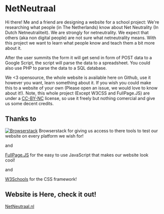 # NetNeutraal
Hi there! Me and a friend are designing a website for a school project: We're researching what people (in The Netherlands) know about Net Neutrality (In Dutch Netneutraliteit). We are strongly for netneutrality. We expect that others (aka non digital people) are not sure what netneutrality means. With this project we want to learn what people know and teach them a bit more about it.

After the user summits the form it will get send in form of POST data to a Google Script, the script will parse the data to a spreadsheet. You could also use PHP to parse the data to a SQL database.

We <3 opensource, the whole website is available here on Github, use it however you want, learn something about it. If you wish you could make this to a website of your own (Please open an issue, we would love to know about it!). Note, this whole project (Except W3CSS and FullPage.JS) are under a [CC-BY-NC](https://github.com/J0113/netneutraal/blob/master/LICENSE.md) license, so use it freely but nothing comercial and give us some decent credits.

## Thanks to
[![Browserstack](https://p14.zdusercontent.com/attachment/1015988/3dUrxvNUdLqXw5QX1YA64vfdP?token=eyJhbGciOiJkaXIiLCJlbmMiOiJBMTI4Q0JDLUhTMjU2In0..oq9d2L6hO0hCQLFu6la4vA.7NG_UkDh-LYA4jUHeirUpnqTJOqP622dlDTEdTRAbpAoX0Z3yHQHZK9YURcIJYaYtXWhoq88eIMc1g_N8SPcWx2nbIKFukEOJy1mh2fx1ypt2TYu5AeE-l5hXF6Abg7PNkQOtSJG7QIH8uK4GrycaO5Kgo4wepi9_F4kNv4njWvDtKa64jMbOKo71rDBA8u-j5O08lKIZ1QIH1hj0bYraOQqHPU4Ie6eU1ZN6GGrZWuzvREKXyO-byqE6xgU2cXXO1aoxEt8rB1r87m27r-g3iqMU7u7QNhTMNz1taeYJXM.fx8ETxqGBl1fY7CCYUwfBQ)](https://www.browserstack.com/)
Browserstack for giving us access to there tools to test our website on every platform we wish for!

and

[FullPage.JS](https://github.com/alvarotrigo/fullPage.js) for the easy to use JavaScript that makes our website look cool!

and

[W3Schools](https://www.w3schools.com/w3css/) for the CSS framework!

## Website is Here, check it out!
[NetNeutraal.nl](https://netneutraal.nl)

